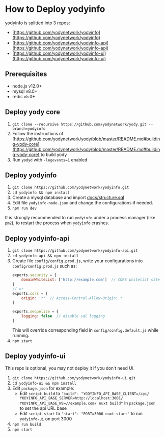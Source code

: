 # How to Deploy yodyinfo

yodyinfo is splitted into 3 repos:
* [https://github.com/yodynetwork/yodyinfo](https://github.com/yodynetwork/yodyinfo)
* [https://github.com/yodynetwork/yodyinfo-api](https://github.com/yodynetwork/yodyinfo-api)
* [https://github.com/yodynetwork/yodyinfo-ui](https://github.com/yodynetwork/yodyinfo-ui)

## Prerequisites

* node.js v12.0+
* mysql v8.0+
* redis v5.0+

## Deploy yody core
1. `git clone --recursive https://github.com/yodynetwork/yody.git --branch=yodyinfo`
2. Follow the instructions of [https://github.com/yodynetwork/yody/blob/master/README.md#building-yody-core](https://github.com/yodynetwork/yody/blob/master/README.md#building-yody-core) to build yody
3. Run `yodyd` with `-logevents=1` enabled

## Deploy yodyinfo
1. `git clone https://github.com/yodynetwork/yodyinfo.git`
2. `cd yodyinfo && npm install`
3. Create a mysql database and import [docs/structure.sql](structure.sql)
4. Edit file `yodyinfo-node.json` and change the configurations if needed.
5. `npm run dev`

It is strongly recommended to run `yodyinfo` under a process manager (like `pm2`), to restart the process when `yodyinfo` crashes.

## Deploy yodyinfo-api
1. `git clone https://github.com/yodynetwork/yodyinfo-api.git`
2. `cd yodyinfo-api && npm install`
3. Create file `config/config.prod.js`, write your configurations into `config/config.prod.js` such as:
    ```javascript
    exports.security = {
        domainWhiteList: ['http://example.com']  // CORS whitelist sites
    }
    // or
    exports.cors = {
        origin: '*'  // Access-Control-Allow-Origin: *
    }

    exports.sequelize = {
        logging: false  // disable sql logging
    }
    ```
    This will override corresponding field in `config/config.default.js` while running.
4. `npm start`

## Deploy yodyinfo-ui
This repo is optional, you may not deploy it if you don't need UI.
1. `git clone https://github.com/yodynetwork/yodyinfo-ui.git`
2. `cd yodyinfo-ui && npm install`
3. Edit `package.json` for example:
   * Edit `script.build` to `"build": "YODYINFO_API_BASE_CLIENT=/api/ YODYINFO_API_BASE_SERVER=http://localhost:3001/ YODYINFO_API_BASE_WS=//example.com/ nuxt build"` in `package.json` to set the api URL base
   * Edit `script.start` to `"start": "PORT=3000 nuxt start"` to run `yodyinfo-ui` on port 3000
4. `npm run build`
5. `npm start`
